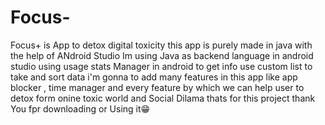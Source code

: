 # Focus-
Focus+ is App to detox digital toxicity this app is purely made in java with the help of ANdroid Studio
Im using Java as backend language in android studio 
using usage stats Manager in android to get info 
use custom list to take and sort data
i'm gonna to add many features in this app like app blocker , time manager and every feature by which we can help user to detox form onine toxic world and Social Dilama
thats for this project 
thank You fpr downloading or Using it😁
